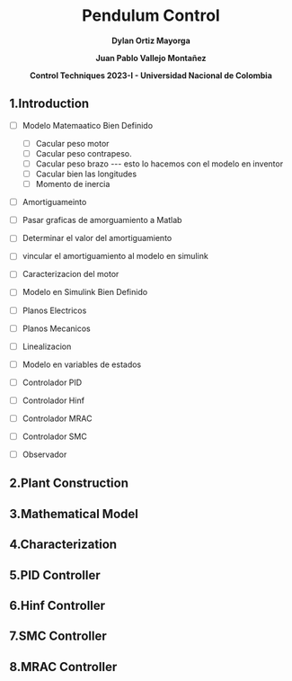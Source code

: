 <div align="center">
<h1> Pendulum Control</h1> 
<p>
 
  **Dylan Ortiz Mayorga**
 
  **Juan Pablo Vallejo Montañez**
 
  **Control Techniques 2023-I - Universidad Nacional de Colombia**
</p>
 
</div>

<div align="left">
 <h2> 1.Introduction </h2> 
 
- [ ] Modelo Matemaatico Bien Definido
  - [ ] Cacular peso motor 
  - [ ] Cacular peso contrapeso.
  - [ ] Cacular peso brazo --- esto lo hacemos con el modelo en inventor 
  - [ ] Cacular bien las longitudes
  - [ ] Momento de inercia 
- [ ] Amortiguameinto 
 - [ ] Pasar graficas de amorguamiento a Matlab 
 - [ ] Determinar el valor del amortiguamiento
 - [ ] vincular el amortiguamiento al modelo en simulink 
- [ ] Caracterizacion del motor 
- [ ] Modelo en Simulink Bien Definido 
- [ ] Planos Electricos 
- [ ] Planos Mecanicos 
- [ ] Linealizacion 
- [ ] Modelo en variables de estados 
- [ ] Controlador PID
- [ ] Controlador Hinf
- [ ] Controlador MRAC
- [ ] Controlador SMC
- [ ] Observador 
 
 
 <h2> 2.Plant Construction</h2>
 <h2> 3.Mathematical Model </h2>
 <h2> 4.Characterization</h2>
 <h2> 5.PID Controller</h2>
 <h2> 6.Hinf Controller</h2>
 <h2> 7.SMC Controller</h2>
 <h2> 8.MRAC Controller</h2>

 
</div>



